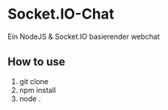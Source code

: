 
# Socket.IO-Chat
Ein NodeJS & Socket.IO basierender webchat

## How to use
1. git clone
2. npm install
3. node .

